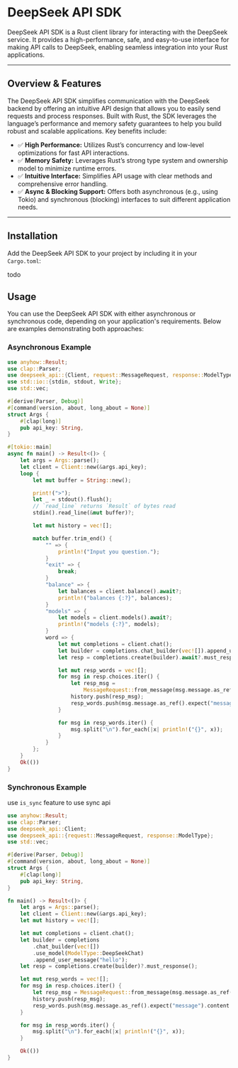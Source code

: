# DeepSeek API SDK

DeepSeek API SDK is a Rust client library for interacting with the DeepSeek service. It provides a high-performance, safe, and easy-to-use interface for making API calls to DeepSeek, enabling seamless integration into your Rust applications.

---

## Overview & Features

The DeepSeek API SDK simplifies communication with the DeepSeek backend by offering an intuitive API design that allows you to easily send requests and process responses. Built with Rust, the SDK leverages the language’s performance and memory safety guarantees to help you build robust and scalable applications. Key benefits include:

- ✅ **High Performance:** Utilizes Rust’s concurrency and low-level optimizations for fast API interactions.
- ✅ **Memory Safety:** Leverages Rust’s strong type system and ownership model to minimize runtime errors.
- ✅ **Intuitive Interface:** Simplifies API usage with clear methods and comprehensive error handling.
- ✅ **Async & Blocking Support:** Offers both asynchronous (e.g., using Tokio) and synchronous (blocking) interfaces to suit different application needs.

---

## Installation

Add the DeepSeek API SDK to your project by including it in your `Cargo.toml`:

todo


## Usage
You can use the DeepSeek API SDK with either asynchronous or synchronous code, depending on your application's requirements. Below are examples demonstrating both approaches:
### Asynchronous Example
```rust
use anyhow::Result;
use clap::Parser;
use deepseek_api::{Client, request::MessageRequest, response::ModelType};
use std::io::{stdin, stdout, Write};
use std::vec;

#[derive(Parser, Debug)]
#[command(version, about, long_about = None)]
struct Args {
    #[clap(long)]
    pub api_key: String,
}

#[tokio::main]
async fn main() -> Result<()> {
    let args = Args::parse();
    let client = Client::new(&args.api_key);
    loop {
        let mut buffer = String::new();

        print!(">");
        let _ = stdout().flush();
        // `read_line` returns `Result` of bytes read
        stdin().read_line(&mut buffer)?;

        let mut history = vec![];

        match buffer.trim_end() {
            "" => {
                println!("Input you question.");
            }
            "exit" => {
                break;
            }
            "balance" => {
                let balances = client.balance().await?;
                println!("balances {:?}", balances);
            }
            "models" => {
                let models = client.models().await?;
                println!("models {:?}", models);
            }
            word => {
                let mut completions = client.chat();
                let builder = completions.chat_builder(vec![]).append_user_message(word);
                let resp = completions.create(builder).await?.must_response();

                let mut resp_words = vec![];
                for msg in resp.choices.iter() {
                    let resp_msg =
                        MessageRequest::from_message(msg.message.as_ref().expect("message"))?;
                    history.push(resp_msg);
                    resp_words.push(msg.message.as_ref().expect("message").content.clone());
                }

                for msg in resp_words.iter() {
                    msg.split("\n").for_each(|x| println!("{}", x));
                }
            }
        };
    }
    Ok(())
}

```

### Synchronous Example
use `is_sync` feature to use sync api
```rs
use anyhow::Result;
use clap::Parser;
use deepseek_api::Client;
use deepseek_api::{request::MessageRequest, response::ModelType};
use std::vec;

#[derive(Parser, Debug)]
#[command(version, about, long_about = None)]
struct Args {
    #[clap(long)]
    pub api_key: String,
}

fn main() -> Result<()> {
    let args = Args::parse();
    let client = Client::new(&args.api_key);
    let mut history = vec![];

    let mut completions = client.chat();
    let builder = completions
        .chat_builder(vec![])
        .use_model(ModelType::DeepSeekChat)
        .append_user_message("hello");
    let resp = completions.create(builder)?.must_response();

    let mut resp_words = vec![];
    for msg in resp.choices.iter() {
        let resp_msg = MessageRequest::from_message(msg.message.as_ref().expect("message"))?;
        history.push(resp_msg);
        resp_words.push(msg.message.as_ref().expect("message").content.clone());
    }

    for msg in resp_words.iter() {
        msg.split("\n").for_each(|x| println!("{}", x));
    }

    Ok(())
}

```